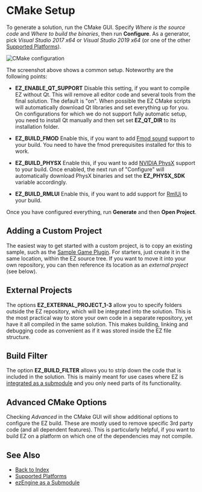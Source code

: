 # CMake Setup

To generate a solution, run the CMake GUI. Specify *Where is the source code* and *Where to build the binaries*, then run **Configure**. As a generator, pick *Visual Studio 2017 x64* or *Visual Studio 2019 x64* (or one of the other [Supported Platforms](supported-platforms.md)).

![CMake configuration](media/cmake-config.png)

The screenshot above shows a common setup. Noteworthy are the following points:

* **EZ_ENABLE_QT_SUPPORT** Disable this setting, if you want to compile EZ without Qt. This will remove all editor code and several tools from the final solution. The default is "on". When possible the EZ CMake scripts will automatically download Qt libraries and set everything up for you. On configurations for which we do not support fully automatic setup, you need to install Qt manually and then set set **EZ_QT_DIR** to its installation folder.

* **EZ_BUILD_FMOD** Enable this, if you want to add [Fmod sound](../sound/fmod-overview.md) support to your build. You need to have the fmod prerequisites installed for this to work.

* **EZ_BUILD_PHYSX** Enable this, if you want to add [NVIDIA PhysX](../physics/physx-overview.md) support to your build. Once enabled, the next run of "Configure" will automatically download PhysX binaries and set the **EZ_PHYSX_SDK** variable accordingly.

* **EZ_BUILD_RMLUI** Enable this, if you want to add support for [RmlUi](https://github.com/mikke89/RmlUi) to your build.

Once you have configured everything, run **Generate** and then **Open Project**.

## Adding a Custom Project

The easiest way to get started with a custom project, is to copy an existing sample, such as the [Sample Game Plugin](../samples/sample-game-plugin.md). For starters, just create it in the same location, within the EZ source tree. If you want to move it into your own repository, you can then reference its location as an *external project* (see below).

## External Projects

The options **EZ_EXTERNAL_PROJECT_1-3** allow you to specify folders outside the EZ repository, which will be integrated into the solution. This is the most practical way to store your own code in a separate repository, yet have it all compiled in the same solution. This makes building, linking and debugging code as convenient as if it was stored inside the EZ file structure.

## Build Filter

The option **EZ_BUILD_FILTER** allows you to strip down the code that is included in the solution. This is mainly meant for use cases where EZ is [integrated as a submodule](submodule.md) and you only need parts of its functionality.

## Advanced CMake Options

Checking *Advanced* in the CMake GUI will show additional options to configure the EZ build. These are mostly used to remove specific 3rd party code (and all dependent features). This is particularly helpful, if you want to build EZ on a platform on which one of the dependencies may not compile.

## See Also

* [Back to Index](../index.md)
* [Supported Platforms](supported-platforms.md)
* [ezEngine as a Submodule](submodule.md)
